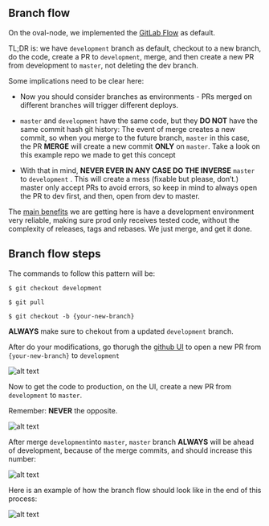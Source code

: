 ## Branch flow

On the oval-node, we implemented the [GitLab Flow](https://about.gitlab.com/topics/version-control/what-is-gitlab-flow/) as default. 

TL;DR is: we have `development` branch as default, checkout to a new branch, do the code, create a PR to `development`, merge, and then create a new PR from development to `master`, not deleting the dev branch.

Some implications need to be clear here:

- Now you should consider branches as environments - PRs merged on different branches will trigger different deploys.

- `master` and `development` have the same code, but they **DO NOT** have the same commit hash git history: The event of merge creates a new commit, so when you merge to the future branch, `master` in this case, the PR **MERGE** will create a new commit **ONLY** on `master`. Take a look on this example repo we made to get this concept

- With that in mind, **NEVER EVER IN ANY CASE DO THE INVERSE** `master` to `development` . This will create a mess (fixable but please, don’t.)
master only accept PRs to avoid errors, so keep in mind to always open the PR to dev first, and then, open from dev to master.

The [main benefits](https://about.gitlab.com/blog/2020/03/05/what-is-gitlab-flow/) we are getting here is have a development environment very reliable, making sure prod only receives tested code, without the complexity of releases, tags and rebases. We just merge, and get it done.

## Branch flow steps

The commands to follow this pattern will be:

```
$ git checkout development

$ git pull

$ git checkout -b {your-new-branch}

```
**ALWAYS** make sure to chekout from a updated `development` branch.

After do your modifications, go thorugh the [github UI](https://github.com/UMAprotocol/oval-node/compare) to open a new PR from `{your-new-branch}` to `development`


![alt text](https://i.imgur.com/nOJHSl1.png)

Now to get the code to production, on the UI, create a new PR from `development` to `master`.

Remember: **NEVER** the opposite.

![alt text](https://i.imgur.com/BlNsMEW.png)

After merge `development`into `master`, `master` branch **ALWAYS** will be ahead of development, because of the merge commits, and should increase this number:

![alt text](https://i.imgur.com/TmubYOs.png)


Here is an example of how the branch flow should look like in the end of this process:

![alt text](https://i.imgur.com/vpBySTn.png)
